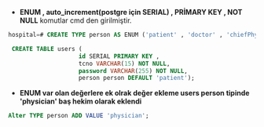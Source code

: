 - **ENUM , auto_increment(postgre için SERIAL) , PRİMARY KEY , NOT NULL**  komutlar cmd den girilmiştir.

```SQL
hospital=# CREATE TYPE person AS ENUM ('patient' , 'doctor' , 'chiefPhysicion');
```

```SQL
 CREATE TABLE users (
                    id SERIAL PRIMARY KEY ,
                    tcno VARCHAR(15) NOT NULL,
                    password VARCHAR(255) NOT NULL,
                    person person DEFAULT 'patient');
```

- **ENUM var olan değerlere ek olrak değer ekleme users person tipinde 'physician' baş hekim olarak eklendi**
```SQL
Alter TYPE person ADD VALUE 'physician';
```
